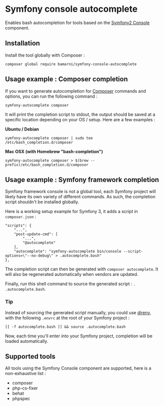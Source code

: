 # Symfony console autocomplete

Enables bash autocompletion for tools based on the
[Symfony2 Console](http://symfony.com/doc/master/components/console/introduction.html)
component.

## Installation

Install the tool globally with Composer :

    composer global require bamarni/symfony-console-autocomplete

## Usage example : Composer completion

If you want to generate autocompletion for [Composer](http://getcomposer.org/)
commands and options, you can run the following command :

    symfony-autocomplete composer

It will print the completion script to stdout, the output should be saved at a specific
location depending on your OS / setup. Here are a few examples :

**Ubuntu / Debian**

    symfony-autocomplete composer | sudo tee /etc/bash_completion.d/composer

**Mac OSX (with Homebrew "bash-completion")**

    symfony-autocomplete composer > $(brew --prefix)/etc/bash_completion.d/composer

## Usage example : Symfony framework completion

Symfony framework console is not a global tool, each Symfony project will likely have its own
variety of different commands. As such, the completion script shouldn't be installed globally.

Here is a working setup example for Symfony 3, it adds a script in `composer.json` :

    "scripts": {
        "...",
        "post-update-cmd": [
            "...",
            "@autocomplete"
        ],
        "autocomplete": "symfony-autocomplete bin/console --script-options=\"--no-debug\" > .autocomplete.bash"
    },

The completion script can then be generated with `composer autocomplete`. It will also be regenerated automatically
when vendors are updated.

Finally, run this shell command to source the generated script : `. .autocomplete.bash`.

### Tip

Instead of sourcing the generated script manually, you could use [direnv](http://direnv.net/),
with the following `.envrc` at the root of your Symfony project :

    [[ -f autocomplete.bash ]] && source .autocomplete.bash

Now, each time you'll enter into your Symfony project, completion will be loaded automatically.

## Supported tools

All tools using the Symfony Console component are supported,
here is a non-exhaustive list :

* composer
* php-cs-fixer
* behat
* phpspec
